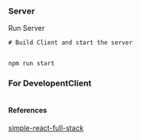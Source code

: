 ### Server
Run Server
```
# Build Client and start the server


npm run start
```

### For DevelopentClient
```
```


#### References
[simple-react-full-stack](https://github.com/crsandeep/simple-react-full-stack)